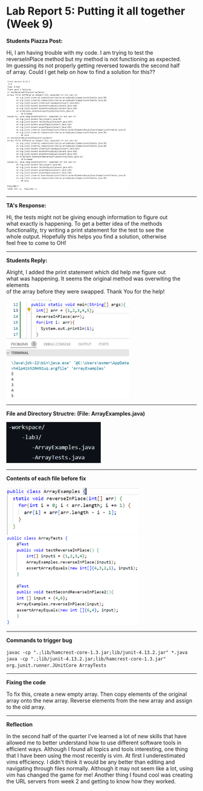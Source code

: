 # Lab Report 5: Putting it all together (Week 9)

 **Students Piazza Post:**
 
Hi, I am having trouble with my code. I am trying to test the\
reverseInPlace method but my method is not functioning as expected.\
Im guessing its not properly getting reversed towards the second half\
of array. Could I get help on how to find a solution for this??

  <img src="student_piazza-post.png" alt="Test Results" width="325"/>

---

**TA's Response:**

Hi, the tests might not be giving enough information to figure out\
what exactly is happening. To get a better idea of the methods\
functionality, try writing a print statement for the test to see the\
whole output. Hopefully this helps you find a solution, otherwise\
feel free to come to OH!

---

**Students Reply:**
    
Alright, I added the print statement which did help me figure out\
what was happening. It seems the original method was overwiting the elements\
of the array before they were swapped. Thank You for the help!

 <img src="feedback-ss.png" alt=" " width="325"/>

 ---
 **File and Directory Structre: (File: ArrayExamples.java)**

<img src="filestructre.png" alt=" " width="250"/>

---

**Contents of each file before fix**

<img src="before11.png" alt=" " width="350"/>

<img src="beforetest2.png" alt=" " width="350"/>

---

**Commands to trigger bug**

`javac -cp ".;lib/hamcrest-core-1.3.jar;lib/junit-4.13.2.jar" *.java`\
`java -cp ".;lib/junit-4.13.2.jar;lib/hamcrest-core-1.3.jar" org.junit.runner.JUnitCore ArrayTests`

---

**Fixing the code**

To fix this, create a new empty array. Then copy elements of the original\
array onto the new array. Reverse elements from the new array and assign to the old array.

---
**Reflection**


In the second half of the quarter I've learned a lot of new skills that have allowed me to better
understand how to use different software tools in efficient ways. Although I found all topics and
tools interesting, one thing that I have been using the most recently is vim. At first I
underestimated vims efficiency. I didn't think it would be any better than editing and navigating
through files normally. Although it may not seem like a lot, using vim has changed the game for me!
Another thing I found cool was creating the URL servers from week 2 and getting to know how they worked. 




         

    


  


  
    
